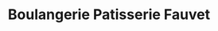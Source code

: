 ---
title: "Boulangerie Patisserie Fauvet"
url: /saint-chamond/boulangerie-patisserie-fauvet/
shop: Bäckerei
---
